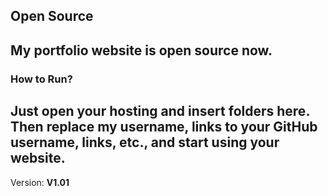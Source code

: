 ## Open Source
My portfolio website is open source now.
---
### How to Run?
Just open your hosting and insert folders here. Then replace my username, links to your GitHub username, links, etc., and start using your website.
---
Version: **V1.01**
